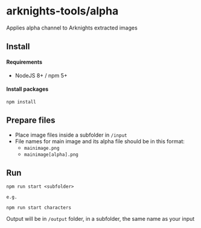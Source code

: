 # arknights-tools/alpha

Applies alpha channel to Arknights extracted images

## Install
#### Requirements
* NodeJS 8+ / npm 5+

#### Install packages
```
npm install
```

## Prepare files
* Place image files inside a subfolder in `/input`
* File names for main image and its alpha file should be in this format:
  * `mainimage.png`
  * `mainimage[alpha].png`

## Run
```
npm run start <subfolder>

e.g.

npm run start characters
```
Output will be in `/output` folder, in a subfolder, the same name as your input